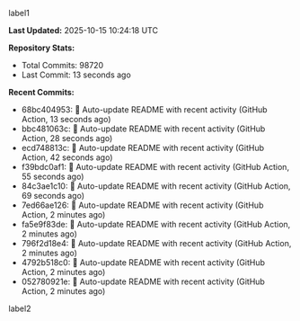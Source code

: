 
label1 
<!-- ACTIVITY_START -->
**Last Updated:** 2025-10-15 10:24:18 UTC

**Repository Stats:**
- Total Commits: 98720
- Last Commit: 13 seconds ago

**Recent Commits:**
- 68bc404953: 🤖 Auto-update README with recent activity (GitHub Action, 13 seconds ago)
- bbc481063c: 🤖 Auto-update README with recent activity (GitHub Action, 28 seconds ago)
- ecd748813c: 🤖 Auto-update README with recent activity (GitHub Action, 42 seconds ago)
- f39bdc0af1: 🤖 Auto-update README with recent activity (GitHub Action, 55 seconds ago)
- 84c3ae1c10: 🤖 Auto-update README with recent activity (GitHub Action, 69 seconds ago)
- 7ed66ae126: 🤖 Auto-update README with recent activity (GitHub Action, 2 minutes ago)
- fa5e9f83de: 🤖 Auto-update README with recent activity (GitHub Action, 2 minutes ago)
- 796f2d18e4: 🤖 Auto-update README with recent activity (GitHub Action, 2 minutes ago)
- 4792b518c0: 🤖 Auto-update README with recent activity (GitHub Action, 2 minutes ago)
- 052780921e: 🤖 Auto-update README with recent activity (GitHub Action, 2 minutes ago)
<!-- ACTIVITY_END -->

label2
